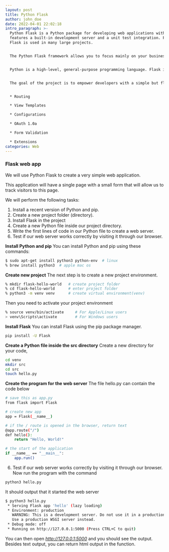 ```yaml
---
layout: post
title: Python Flask
author: john_doe
date: 2022-04-01 22:02:18
intro_paragraph: >-
  Python Flask is a Python package for developing web applications with. It
  features a built-in development server and a unit test integration. Python
  Flask is used in many large projects.


  The Python Flask framework allows you to focus mainly on your business logic, with the user interface being automatically generated from templates.


  Python is a high-level, general-purpose programming language. Flask is an open source web application framework written in Python. It’s used to create web application prototypes quickly without the need to hook into a specific database or to write raw SQL queries, but you have the option to do so.


  The goal of the project is to empower developers with a simple but flexible structure for application development. Features include, but are not limited to:


  * Routing

  * View Templates

  * Configurations

  * OAuth 1.0a

  * Form Validation

  * Extensions
categories: Web
---
```

### Flask web app

We will use Python Flask to create a very simple web application.

This application will have a single page with a small form that will allow us to track visitors to this page.

We will perform the following tasks:

1. Install a recent version of Python and pip.
2. Create a new project folder (directory).
3. Install Flask in the project
4. Create a new Python file inside our project directory.
5. Write the first lines of code in our Python file to create a web server.
6. Test if our web server works correctly by visiting it through our browser.

**Install Python and pip**
You can install Python and pip using these commands:

```bash
$ sudo apt-get install python3 python-env  # linux
% brew install python3  # apple mac os
```

**Create new project**
The next step is to create a new project environment. 

```bash
% mkdir flask-hello-world   # create project folder
% cd flask-hello-world      # enter project folder
% python3 -m venv venv      # create virtual environment(venv)
```

Then you need to activate your project environment

```bash
% source venv/bin/activate     # For Apple/Linux users
> venv\Scripts\activate        # For Windows users
```

**Install Flask**
You can install Flask using the pip package manager.

```bash
pip install -U Flask
```

**Create a Python file inside the src directory**
Create a new directory for your code, 

```bash
cd venv
mkdir src
cd src
touch hello.py
```
**Create the program for the web server**
The file hello.py can contain the code below

```bash
# save this as app.py
from flask import Flask

# create new app
app = Flask(__name__)

# if the / route is opened in the browser, return text
@app.route("/")
def hello():
    return "Hello, World!"

# the start of the application
if __name__ == "__main__":
    app.run()

```

6. Test if our web server works correctly by visiting it through our browser.
Now run the program with the command

```bash
python3 hello.py
```

It should output that it started the web server

```bash
$ python3 hello.py 
 * Serving Flask app 'hello' (lazy loading)
 * Environment: production
   WARNING: This is a development server. Do not use it in a production deployment.
   Use a production WSGI server instead.
 * Debug mode: off
 * Running on http://127.0.0.1:5000 (Press CTRL+C to quit)
```

You can then open *http://127.0.0.1:5000* and you should see the output. Besides text output, you can return html output in the function.
